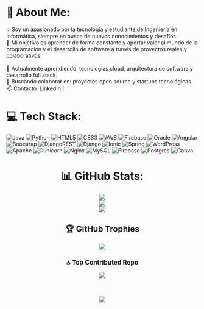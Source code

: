 # 💫 About Me:
💡 Soy un apasionado por la tecnología y estudiante de Ingeniería en Informática, siempre en busca de nuevos conocimientos y desafíos.<br>🎯 Mi objetivo es aprender de forma constante y aportar valor al mundo de la programación y el desarrollo de software a través de proyectos reales y colaborativos.<br><br>🧠 Actualmente aprendiendo: tecnologías cloud, arquitectura de software y desarrollo full stack.<br>🤝 Buscando colaborar en: proyectos open source y startups tecnológicas.<br>📫 Contacto: LinkedIn | 


# 💻 Tech Stack:
![Java](https://img.shields.io/badge/java-%23ED8B00.svg?style=for-the-badge&logo=openjdk&logoColor=white) ![Python](https://img.shields.io/badge/python-3670A0?style=for-the-badge&logo=python&logoColor=ffdd54) ![HTML5](https://img.shields.io/badge/html5-%23E34F26.svg?style=for-the-badge&logo=html5&logoColor=white) ![CSS3](https://img.shields.io/badge/css3-%231572B6.svg?style=for-the-badge&logo=css3&logoColor=white) ![AWS](https://img.shields.io/badge/AWS-%23FF9900.svg?style=for-the-badge&logo=amazon-aws&logoColor=white) ![Firebase](https://img.shields.io/badge/firebase-%23039BE5.svg?style=for-the-badge&logo=firebase) ![Oracle](https://img.shields.io/badge/Oracle-F80000?style=for-the-badge&logo=oracle&logoColor=white) ![Angular](https://img.shields.io/badge/angular-%23DD0031.svg?style=for-the-badge&logo=angular&logoColor=white) ![Bootstrap](https://img.shields.io/badge/bootstrap-%238511FA.svg?style=for-the-badge&logo=bootstrap&logoColor=white) ![DjangoREST](https://img.shields.io/badge/DJANGO-REST-ff1709?style=for-the-badge&logo=django&logoColor=white&color=ff1709&labelColor=gray) ![Django](https://img.shields.io/badge/django-%23092E20.svg?style=for-the-badge&logo=django&logoColor=white) ![Ionic](https://img.shields.io/badge/Ionic-%233880FF.svg?style=for-the-badge&logo=Ionic&logoColor=white) ![Spring](https://img.shields.io/badge/spring-%236DB33F.svg?style=for-the-badge&logo=spring&logoColor=white) ![WordPress](https://img.shields.io/badge/WordPress-%23117AC9.svg?style=for-the-badge&logo=WordPress&logoColor=white) ![Apache](https://img.shields.io/badge/apache-%23D42029.svg?style=for-the-badge&logo=apache&logoColor=white) ![Gunicorn](https://img.shields.io/badge/gunicorn-%298729.svg?style=for-the-badge&logo=gunicorn&logoColor=white) ![Nginx](https://img.shields.io/badge/nginx-%23009639.svg?style=for-the-badge&logo=nginx&logoColor=white) ![MySQL](https://img.shields.io/badge/mysql-4479A1.svg?style=for-the-badge&logo=mysql&logoColor=white) ![Firebase](https://img.shields.io/badge/firebase-a08021?style=for-the-badge&logo=firebase&logoColor=ffcd34) ![Postgres](https://img.shields.io/badge/postgres-%23316192.svg?style=for-the-badge&logo=postgresql&logoColor=white) ![Canva](https://img.shields.io/badge/Canva-%2300C4CC.svg?style=for-the-badge&logo=Canva&logoColor=white)

<div align="center">

  <h1>📊 GitHub Stats:</h1>
  <img src="https://github-readme-stats.vercel.app/api?username=ElagenteK&theme=dark&hide_border=false&include_all_commits=true&count_private=true" /><br/>
  <img src="https://nirzak-streak-stats.vercel.app/?user=ElagenteK&theme=dark&hide_border=false" /><br/>
  <img src="https://github-readme-stats.vercel.app/api/top-langs/?username=ElagenteK&theme=dark&hide_border=false&include_all_commits=true&count_private=true&layout=compact" />

  <h2>🏆 GitHub Trophies</h2>
  <img src="https://github-profile-trophy.vercel.app/?username=ElagenteK&theme=radical&no-frame=true&no-bg=true&margin-w=4" />

  <h3>🔝 Top Contributed Repo</h3>
  <img src="https://github-contributor-stats.vercel.app/api?username=ElagenteK&limit=5&theme=dark&combine_all_yearly_contributions=true" />

  <br/><br/>
  <a href="https://visitcount.itsvg.in">
    <img src="https://visitcount.itsvg.in/api?id=ElagenteK&icon=0&color=0" />
  </a>

  <br/><br/>
  <p><i><!-- Proudly created with GPRM ( https://gprm.itsvg.in ) --></i></p>

</div>
